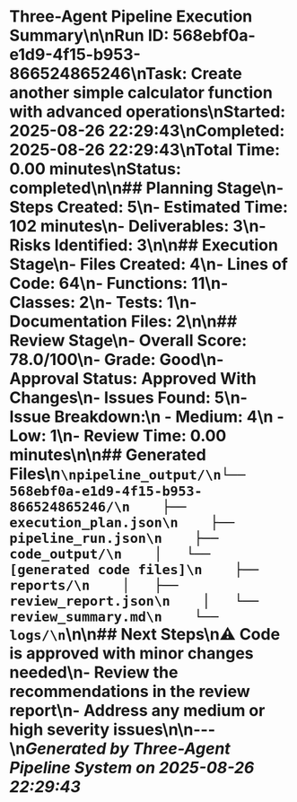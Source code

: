 # Three-Agent Pipeline Execution Summary\n\n**Run ID:** 568ebf0a-e1d9-4f15-b953-866524865246\n**Task:** Create another simple calculator function with advanced operations\n**Started:** 2025-08-26 22:29:43\n**Completed:** 2025-08-26 22:29:43\n**Total Time:** 0.00 minutes\n**Status:** completed\n\n## Planning Stage\n- **Steps Created:** 5\n- **Estimated Time:** 102 minutes\n- **Deliverables:** 3\n- **Risks Identified:** 3\n\n## Execution Stage\n- **Files Created:** 4\n- **Lines of Code:** 64\n- **Functions:** 11\n- **Classes:** 2\n- **Tests:** 1\n- **Documentation Files:** 2\n\n## Review Stage\n- **Overall Score:** 78.0/100\n- **Grade:** Good\n- **Approval Status:** Approved With Changes\n- **Issues Found:** 5\n- **Issue Breakdown:**\n  - Medium: 4\n  - Low: 1\n- **Review Time:** 0.00 minutes\n\n## Generated Files\n```\npipeline_output/\n└── 568ebf0a-e1d9-4f15-b953-866524865246/\n    ├── execution_plan.json\n    ├── pipeline_run.json\n    ├── code_output/\n    │   └── [generated code files]\n    ├── reports/\n    │   ├── review_report.json\n    │   └── review_summary.md\n    └── logs/\n```\n\n## Next Steps\n⚠️  Code is approved with minor changes needed\n- Review the recommendations in the review report\n- Address any medium or high severity issues\n\n---\n*Generated by Three-Agent Pipeline System on 2025-08-26 22:29:43*